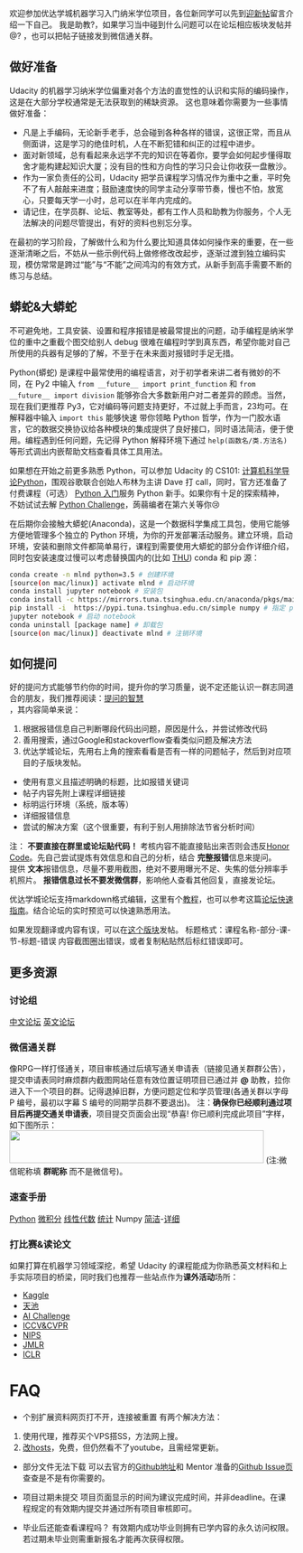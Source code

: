 欢迎参加优达学城机器学习入门纳米学位项目，各位新同学可以先到[迎新帖](?)留言介绍一下自己。
我是助教?，如果学习当中碰到什么问题可以在论坛相应板块发帖并@? ，也可以把帖子链接发到微信通关群。

## 做好准备

Udacity 的机器学习纳米学位偏重对各个方法的直觉性的认识和实际的编码操作，这是在大部分学校通常是无法获取到的稀缺资源。
这也意味着你需要为一些事情做好准备：

+ 凡是上手编码，无论新手老手，总会碰到各种各样的错误，这很正常，而且从侧面讲，这是学习的绝佳时机，人在不断犯错和纠正的过程中进步。
+ 面对新领域，总有看起来永远学不完的知识在等着你，要学会如何起步懂得取舍才能构建起知识大厦；没有目的性和方向性的学习只会让你收获一盘散沙。
+ 作为一家负责任的公司，Udacity 把学员课程学习情况作为重中之重，平时免不了有人敲敲来进度；鼓励速度快的同学主动分享带节奏，慢也不怕，放宽心，只要每天学一小时，总可以在半年内完成的。
+ 请记住，在学员群、论坛、教室等处，都有工作人员和助教为你服务，个人无法解决的问题尽管提出，有好的资料也别忘分享。

在最初的学习阶段，了解做什么和为什么要比知道具体如何操作来的重要，在一些逐渐清晰之后，不妨从一些示例代码上做修修改改起步，逐渐过渡到独立编码实现，模仿常常是跨过“能”与“不能”之间鸿沟的有效方式，从新手到高手需要不断的练习与总结。

## 蟒蛇&大蟒蛇
不可避免地，工具安装、设置和程序报错是被最常提出的问题，动手编程是纳米学位的重中之重截个图交给别人 debug 很难在编程时学到真东西，希望你能对自己所使用的兵器有足够的了解，不至于在未来面对报错时手足无措。

Python(蟒蛇) 是课程中最常使用的编程语言，对于初学者来讲二者有微妙的不同，在 Py2 中输入 `from __future__ import print_function` 和 `from __future__ import division`
能够弥合大多数新用户对二者差异的顾虑。当然，现在我们更推荐 Py3，它对编码等问题支持更好，不过就上手而言，23均可。在解释器中输入 `import this` 能够快速
带你领略 Python 哲学，作为一门胶水语言，它的数据交换协议给各种模块的集成提供了良好接口，同时语法简洁，便于使用。编程遇到任何问题，先记得 Python 解释环境下通过 `help(函数名/类.方法名)` 等形式调出内嵌帮助文档查看具体工具用法。

如果想在开始之前更多熟悉 Python，可以参加 Udacity 的 CS101: [计算机科学导论Python](https://cn.udacity.com/course/intro-to-computer-science--cs101)，围观谷歌联合创始人布林为主讲 Dave 打 call，同时，官方还准备了付费课程（可选）
[Python 入门](https://cn.udacity.com/course/intro-to-python-nanodegree-foundation--nd000-cn-python)服务 Python 新手。如果你有十足的探索精神，
不妨试试去解 [Python Challenge](http://www.pythonchallenge.com)，蒟蒻编者在第六关等你:cry:

在后期你会接触大蟒蛇(Anaconda)，这是一个数据科学集成工具包，使用它能够方便地管理多个独立的 Python 环境，为你的开发部署活动服务。建立环境，启动环境，安装和删除文件都简单易行，课程到需要使用大蟒蛇的部分会作详细介绍，同时包安装速度过慢可以考虑替换国内的(比如 [THU](https://mirrors.tuna.tsinghua.edu.cn/help/anaconda/)) conda 和 pip 源：

```bash
conda create -n mlnd python=3.5 # 创建环境
[source(on mac/linux)] activate mlnd # 启动环境
conda install jupyter notebook # 安装包
conda install -c https://mirrors.tuna.tsinghua.edu.cn/anaconda/pkgs/main/ jupyter notebook # 指定 conda 源安装包
pip install -i  https://pypi.tuna.tsinghua.edu.cn/simple numpy # 指定 pip 源安装包
jupyter notebook # 启动 notebook
conda uninstall [package name] # 卸载包
[source(on mac/linux)] deactivate mlnd # 注销环境
```

## 如何提问
好的提问方式能够节约你的时间，提升你的学习质量，说不定还能认识一群志同道合的朋友，我们推荐阅读：[提问的智慧](https://github.com/ryanhanwu/How-To-Ask-Questions-The-Smart-Way/blob/master/README-zh_CN.md)  
，其内容简单来说：
1. 根据报错信息自己判断哪段代码出问题，原因是什么，并尝试修改代码
2. 善用搜索，通过Google和stackoverflow查看类似问题及解决方法
3. 优达学城论坛，先用右上角的搜索看看是否有一样的问题帖子，然后到对应项目的子版块发帖。
 - 使用有意义且描述明确的标题，比如报错关键词
 - 帖子内容先附上课程详细链接
 - 标明运行环境（系统，版本等）
 - 详细报错信息
 - 尝试的解决方案（这个很重要，有利于别人用排除法节省分析时间）

注： **不要直接在群里或论坛贴代码！** 考核内容不能直接贴出来否则会违反[Honor Code](https://cn.udacity.com/legal/)。先自己尝试提炼有效信息和自己的分析，结合 **完整报错**信息来提问。  
提供 **文本**报错信息，尽量不要用截图，绝对不要用曝光不足、失焦的低分辨率手机照片。
**报错信息过长不要发微信群**，影响他人查看其他回复，直接发论坛。

优达学城论坛支持markdown格式编辑，这里有个[教程](http://commonmark.cn/help/tutorial/)，也可以参考这篇[论坛快速指南](https://discussions.youdaxue.com/t/topic/58)。结合论坛的实时预览可以快速熟悉用法。

如果发现翻译或内容有误，可以在[这个版块](https://discussions.youdaxue.com/c/translation)发帖。
标题格式：课程名称-部分-课-节-标题-错误
内容截图圈出错误，或者复制粘贴然后标红错误即可。

## 更多资源
### 讨论组
[中文论坛](https://discussions.youdaxue.com)
[英文论坛](https://discussions.udacity.com)

### 微信通关群
像RPG一样打怪通关，项目审核通过后填写通关申请表（链接见通关群群公告），提交申请表同时麻烦群内截图网站任意有效位置证明项目已通过并 **@** 助教，拉你进入下一个项目的群。记得退掉旧群，方便问题定位和学员管理(各通关群以字母 P 编号，最初以字幕 S 编号的同期学员群不要退出)。
 注：**确保你已经顺利通过项目后再提交通关申请表**，项目提交页面会出现“恭喜! 你已顺利完成此项目”字样，如下图所示：
<img src="//cn-discussions.s3.cn-north-1.amazonaws.com.cn/original/3X/9/0/900f0157dee18a2297a181e9cdc75a8bc347aec1.png" width="451" height="58">
(注:微信昵称填 **群昵称** 而不是微信号)。

### 速查手册
[Python](https://docs.python.org)
[微积分](http://tutorial.math.lamar.edu/pdf/Calculus_Cheat_Sheet_All.pdf)
[线性代数](http://www.souravsengupta.com/cds2016/lectures/Savov_Notes.pdf)
[统计](http://web.mit.edu/~csvoss/Public/usabo/stats_handout.pdf)
Numpy [简洁](http://cs231n.github.io/python-numpy-tutorial)-[详细](https://docs.scipy.org/doc/numpy-dev/user/quickstart.html)

### 打比赛&读论文
如果打算在机器学习领域深挖，希望 Udacity 的课程能成为你熟悉英文材料和上手实际项目的桥梁，同时我们也推荐一些站点作为**课外活动**场所：

+ [Kaggle](https://www.kaggle.com/)
+ [天池](https://tianchi.aliyun.com/)
+ [AI Challenge](https://challenger.ai/)
+ [ICCV&CVPR](http://openaccess.thecvf.com/menu.py)
+ [NIPS](http://papers.nips.cc/)
+ [JMLR](http://www.jmlr.org/)
+ [ICLR](http://www.iclr.cc/)


# FAQ
* 个别扩展资料网页打不开，连接被重置
有两个解决方法：
 1. 使用代理，推荐买个VPS搭SS，方法网上搜。
 2. [改hosts](https://github.com/racaljk/hosts)，免费，但仍然看不了youtube，且需经常更新。

* 部分文件无法下载
可以去官方的[Github地址](https://github.com/udacity)和 Mentor 准备的[Github Issue页](https://github.com/PeterHuang2015/AWESOME-MLND/issues/1)查查是不是有你需要的。

* 项目过期未提交
项目页面显示的时间为建议完成时间，并非deadline。在课程规定的有效期内提交并通过所有项目审核即可。

* 毕业后还能查看课程吗？
有效期内成功毕业则拥有已学内容的永久访问权限。若过期未毕业则需重新报名才能再次获得权限。
